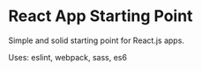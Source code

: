 # React App Starting Point

Simple and solid starting point for React.js apps.

Uses: eslint, webpack, sass, es6
